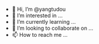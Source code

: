- 👋 Hi, I’m @yangtudou
- 👀 I’m interested in ...
- 🌱 I’m currently learning ...
- 💞️ I’m looking to collaborate on ...
- 📫 How to reach me ...

<!---
yangtudou/yangtudou is a ✨ special ✨ repository because its `README.md` (this file) appears on your GitHub profile.
You can click the Preview link to take a look at your changes.
--->
